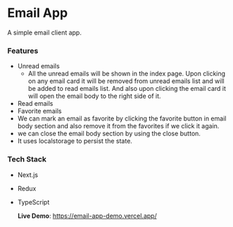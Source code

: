 # Email App

A simple email client app.

### Features

- Unread emails
  - All the unread emails will be shown in the index page. Upon clicking on any email card it will be removed from unread emails list and will be added to read emails list. And also upon clicking the email card it will open the email body to the right side of it.
- Read emails
- Favorite emails
- We can mark an email as favorite by clicking the favorite button in email body section and also remove it from the favorites if we click it again.
- we can close the email body section by using the close button.
- It uses localstorage to persist the state.

### Tech Stack

- Next.js
- Redux
- TypeScript

  **Live Demo**: https://email-app-demo.vercel.app/
